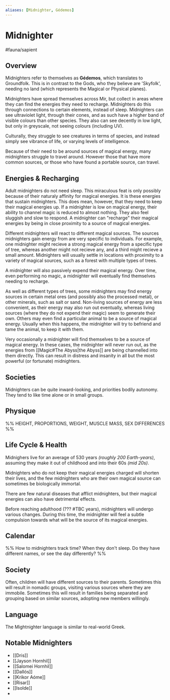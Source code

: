 ```yaml
---
aliases: [Midnighter, Gédemos]
---
```


# Midnighter
#fauna/sapient 

## Overview
Midnighters refer to themselves as **Gédemos**, which translates to Groundfolk. This is in contrast to the Gods, who they believe are 'Skyfolk', needing no land (which represents the Magical or Physical planes).

Midnighters have spread themselves across Mir, but collect in areas where they can find the energies they need to recharge. 
Midnighters do this through connections to certain elements, instead of sleep.
Midnighters can see ultraviolet light, through their cones, and as such have a higher band of visible colours than other species. 
They also can see decently in low light, but only in greyscale, not seeing colours (including UV). 

Culturally, they struggle to see creatures in terms of species, and instead simply see vibrance of life, or varying levels of intelligence.

Because of their need to be around sources of magical energy, many midnighters struggle to travel around. However those that have more common sources, or those who have found a portable source, can travel.

## Energies & Recharging
Adult midnighters do not need sleep. This miraculous feat is only possibly because of their naturaly affinity for magical energies. It is these energies that sustain midnighters. This does mean, however, that they need to keep their magical energies up. If a midnighter is low on magical energy, their ability to channel magic is reduced to almost nothing. They also feel sluggish and slow to respond. A midnighter can "recharge" their magical energies by being in close proximity to a source of magical energies.

Different midnighters will react to different magical sources. The sources midnighters gain energy from are very specific to individuals. For example, one midnighter might recieve a strong magical energy from a specific type of tree, whereas another might not recieve any, and a third might recieve a small amount. Midnighters will usually settle in locations with proximity to a variety of magical sources, such as a forest with multiple types of trees.

A midnighter will also passively expend their magical energy. Over time, even performing no magic, a midnighter will eventually find themselves needing to recharge.

As well as different types of trees, some midnighters may find energy sources in certain metal ores (and possibly also the processed metal), or other minerals, such as salt or sand. Non-living sources of energy are less convenient, as their energy may also run out eventually, whereas living sources (where they do not expend their magic) seem to generate their own. Others may even find a particular animal to be a source of magical energy. Usually when this happens, the midnighter will try to befriend and tame the animal, to keep it with them.

Very occasionally a midnighter will find themselves to be a source of magical energy. In these cases, the midnighter will never run out, as the energies from [[Magic#The Abyss|the Abyss]] are being channelled into them directly. This can result in distress and insanity in all but the most powerful (or fortunate) midnighters.

## Societies
Midnighters can be quite inward-looking, and priorities bodily autonomy. They tend to like time alone or in small groups.

## Physique
%%
HEIGHT, PROPORTIONS, WEIGHT, MUSCLE MASS, SEX DIFFERENCES
%%

## Life Cycle & Health
Midnighers live for an average of 530 years *(roughly 200 Earth-years)*, assuming they make it out of childhood and into their 60s *(mid 20s)*.

Midnighters who do not keep their magical energies charged will shorten their lives, and the few midnighters who are their own magical source can sometimes be biologically immortal.

There are few natural diseases that afflict midnighters, but their magical energies can also have detrimental effects.

Before reaching adulthood (??? #TBC years), midnighters will undergo various changes. During this time, the midnighter will feel a subtle compulsion towards what will be the source of its magical energies.

## Calendar
%% How to midnighters track time? When they don't sleep. Do they have different names, or see the day differently? %%

## Society
Often, children will have different sources to their parents. Sometimes this will result in nomadic groups, visiting various sources where they are immobile. Sometimes this will result in families being separated and grouping based on similar sources, adopting new members willingly.

## Language
The Mightnighter language is similar to real-world Greek.

## Notable Midnighters

  - [[Dris]]
  - [[Jayson Hornhil]]
  - [[Salomei Hornhil]]
  - [[Dallós]]
  - [[Krikor Aóme]]
  - [[Risar]]
  - [[Isolde]]
  - 